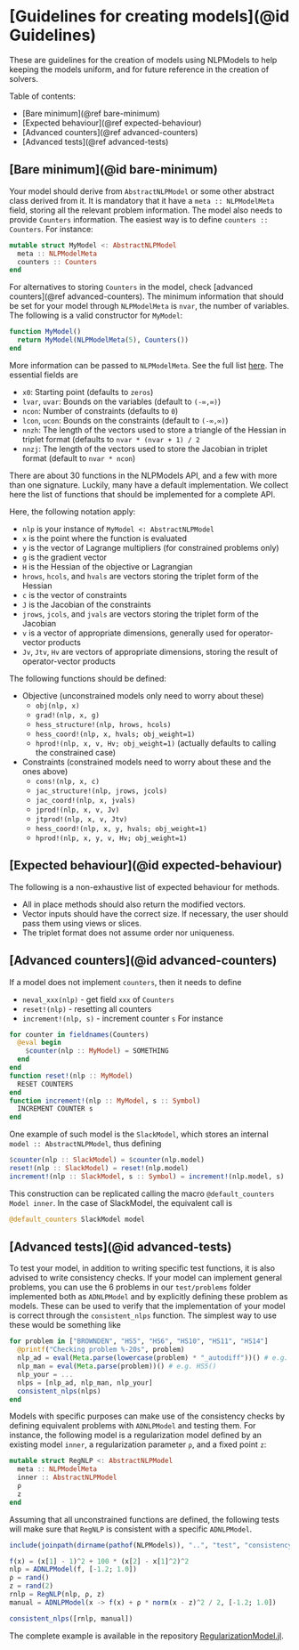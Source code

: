 # [Guidelines for creating models](@id Guidelines)

These are guidelines for the creation of models using NLPModels to help keeping the models uniform, and for future reference in the creation of solvers.

Table of contents:
- [Bare minimum](@ref bare-minimum)
- [Expected behaviour](@ref expected-behaviour)
- [Advanced counters](@ref advanced-counters)
- [Advanced tests](@ref advanced-tests)

## [Bare minimum](@id bare-minimum)

Your model should derive from `AbstractNLPModel` or some other abstract class derived from it.
It is mandatory that it have a `meta :: NLPModelMeta` field, storing all the relevant problem information.
The model also needs to provide `Counters` information. The easiest way is to define `counters :: Counters`.
For instance:
```julia
mutable struct MyModel <: AbstractNLPModel
  meta :: NLPModelMeta
  counters :: Counters
end
```
For alternatives to storing `Counters` in the model, check [advanced counters](@ref advanced-counters).
The minimum information that should be set for your model through `NLPModelMeta` is `nvar`, the number of variables.
The following is a valid constructor for `MyModel`:
```julia
function MyModel()
  return MyModel(NLPModelMeta(5), Counters())
end
```
More information can be passed to `NLPModelMeta`.
See the full list [here](https://github.com/JuliaSmoothOptimizers/NLPModels.jl/blob/master/src/nlp_types.jl#L28).
The essential fields are
- `x0`: Starting point (defaults to `zeros`)
- `lvar`, `uvar`: Bounds on the variables (default to `(-∞,∞)`)
- `ncon`: Number of constraints (defaults to `0`)
- `lcon`, `ucon`: Bounds on the constraints (default to `(-∞,∞)`)
- `nnzh`: The length of the vectors used to store a triangle of the Hessian in triplet format (defaults to `nvar * (nvar + 1) / 2`
- `nnzj`: The length of the vectors used to store the Jacobian in triplet format (default to `nvar * ncon`)

There are about 30 functions in the NLPModels API, and a few with more than one signature.
Luckily, many have a default implementation.
We collect here the list of functions that should be implemented for a complete API.

Here, the following notation apply:
- `nlp` is your instance of `MyModel <: AbstractNLPModel`
- `x` is the point where the function is evaluated
- `y` is the vector of Lagrange multipliers (for constrained problems only)
- `g` is the gradient vector
- `H` is the Hessian of the objective or Lagrangian
- `hrows`, `hcols`, and `hvals` are vectors storing the triplet form of the Hessian
- `c` is the vector of constraints
- `J` is the Jacobian of the constraints
- `jrows`, `jcols`, and `jvals` are vectors storing the triplet form of the Jacobian
- `v` is a vector of appropriate dimensions, generally used for operator-vector products
- `Jv`, `Jtv`, `Hv` are vectors of appropriate dimensions, storing the result of operator-vector products

The following functions should be defined:

- Objective (unconstrained models only need to worry about these)
  - `obj(nlp, x)`
  - `grad!(nlp, x, g)`
  - `hess_structure!(nlp, hrows, hcols)`
  - `hess_coord!(nlp, x, hvals; obj_weight=1)`
  - `hprod!(nlp, x, v, Hv; obj_weight=1)` (actually defaults to calling the constrained case)
- Constraints (constrained models need to worry about these and the ones above)
  - `cons!(nlp, x, c)`
  - `jac_structure!(nlp, jrows, jcols)`
  - `jac_coord!(nlp, x, jvals)`
  - `jprod!(nlp, x, v, Jv)`
  - `jtprod!(nlp, x, v, Jtv)`
  - `hess_coord!(nlp, x, y, hvals; obj_weight=1)`
  - `hprod!(nlp, x, y, v, Hv; obj_weight=1)`

## [Expected behaviour](@id expected-behaviour)

The following is a non-exhaustive list of expected behaviour for methods.

- All in place methods should also return the modified vectors.
- Vector inputs should have the correct size. If necessary, the user should pass them using views or slices.
- The triplet format does not assume order nor uniqueness.

## [Advanced counters](@id advanced-counters)

If a model does not implement `counters`, then it needs to define
- `neval_xxx(nlp)` - get field `xxx` of `Counters`
- `reset!(nlp)` - resetting all counters
- `increment!(nlp, s)` - increment counter `s`
For instance
```julia
for counter in fieldnames(Counters)
  @eval begin
    $counter(nlp :: MyModel) = SOMETHING
  end
end
function reset!(nlp :: MyModel)
  RESET COUNTERS
end
function increment!(nlp :: MyModel, s :: Symbol)
  INCREMENT COUNTER s
end
```
One example of such model is the `SlackModel`, which stores an internal `model :: AbstractNLPModel`, thus defining
```julia
$counter(nlp :: SlackModel) = $counter(nlp.model)
reset!(nlp :: SlackModel) = reset!(nlp.model)
increment!(nlp :: SlackModel, s :: Symbol) = increment!(nlp.model, s)
```
This construction can be replicated calling the macro `@default_counters Model inner`.
In the case of SlackModel, the equivalent call is
```julia
@default_counters SlackModel model
```

## [Advanced tests](@id advanced-tests)

To test your model, in addition to writing specific test functions, it is also advised to write consistency checks.
If your model can implement general problems, you can use the 6 problems in our `test/problems` folder implemented both as `ADNLPModel` and by explicitly defining these problem as models.
These can be used to verify that the implementation of your model is correct through the `consistent_nlps` function.
The simplest way to use these would be something like
```julia
for problem in ["BROWNDEN", "HS5", "HS6", "HS10", "HS11", "HS14"]
  @printf("Checking problem %-20s", problem)
  nlp_ad = eval(Meta.parse(lowercase(problem) * "_autodiff"))() # e.g. hs5_autodiff()
  nlp_man = eval(Meta.parse(problem))() # e.g. HS5()
  nlp_your = ...
  nlps = [nlp_ad, nlp_man, nlp_your]
  consistent_nlps(nlps)
end
```

Models with specific purposes can make use of the consistency checks by defining equivalent problems with `ADNLPModel` and testing them.
For instance, the following model is a regularization model defined by an existing model `inner`, a regularization parameter `ρ`, and a fixed point `z`:
```julia
mutable struct RegNLP <: AbstractNLPModel
  meta :: NLPModelMeta
  inner :: AbstractNLPModel
  ρ
  z
end
```
Assuming that all unconstrained functions are defined, the following tests will make sure that `RegNLP` is consistent with a specific `ADNLPModel`.
```julia
include(joinpath(dirname(pathof(NLPModels)), "..", "test", "consistency.jl"))

f(x) = (x[1] - 1)^2 + 100 * (x[2] - x[1]^2)^2
nlp = ADNLPModel(f, [-1.2; 1.0])
ρ = rand()
z = rand(2)
rnlp = RegNLP(nlp, ρ, z)
manual = ADNLPModel(x -> f(x) + ρ * norm(x - z)^2 / 2, [-1.2; 1.0])

consistent_nlps([rnlp, manual])
```
The complete example is available in the repository [RegularizationModel.jl](https://github.com/JuliaSmoothOptimizers/RegularizationModel.jl).

